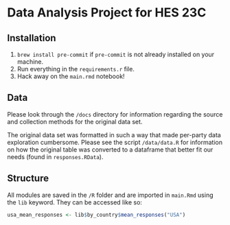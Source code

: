 # Data Analysis Project for HES 23C

## Installation
1. `brew install pre-commit` if `pre-commit` is not already installed on your machine.
2. Run everything in the `requirements.r` file.
3. Hack away on the `main.rmd` notebook!

## Data
Please look through the `/docs` directory for information regarding the source and collection methods for the original data set.

The original data set was formatted in such a way that made per-party data exploration cumbersome. Please see the script `/data/data.R` for information on how the original table was converted to a dataframe that better fit our needs (found in `responses.RData`).

## Structure
All modules are saved in the `/R` folder and are imported in `main.Rmd` using the `lib` keyword. They can be accessed like so:
```r
usa_mean_responses <- lib$by_country$mean_responses("USA")
```
